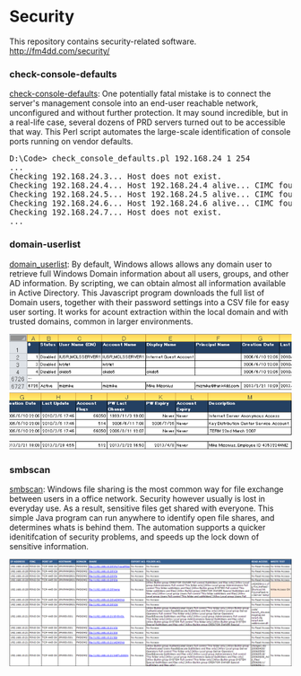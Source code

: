 # Security

This repository contains security-related software.
http://fm4dd.com/security/

### check-console-defaults

[check-console-defaults](check-console-defaults): One potentially fatal mistake is to connect the server's management console into an end-user reachable network, unconfigured and without further protection. It may sound incredible, but in a real-life case, several dozens of PRD servers turned out to be accessible that way.  This Perl script automates the large-scale identification of console ports running on vendor defaults.

<pre>D:\Code> check_console_defaults.pl 192.168.24 1 254
...
Checking 192.168.24.3... Host does not exist.
Checking 192.168.24.4... Host 192.168.24.4 alive... CIMC found! ...Default Login success!
Checking 192.168.24.5... Host 192.168.24.5 alive... CIMC found! ...Default Login success!
Checking 192.168.24.6... Host 192.168.24.6 alive... CIMC found! ...Default Login failed.
Checking 192.168.24.7... Host does not exist.
...</pre>

### domain-userlist

[domain_userlist](domain_userlist): By default, Windows allows allows any domain user to retrieve full Windows Domain information about all users, groups, and other AD information. By scripting, we can obtain almost all information available in Active Directory. This Javascript program downloads the full list of Domain users, together with their password settings into a CSV file for easy user sorting. It works for acount extraction within the local domain and with trusted domains, common in larger environments.

![](domain_userlist/images/domain-userlist-csvfile1.png)
![](domain_userlist/images/domain-userlist-csvfile2.png)

### smbscan

[smbscan](smbscan): Windows file sharing is the most common way for file exchange between users in a office network. Security however usually is lost in everyday use. As a result, sensitive files get shared with everyone. This simple Java program can run anywhere to identify open file shares, and determines whats is behind them. The automation supports a quicker idenitifcation of security problems, and speeds up the lock down of sensitive information.

![](smbscan/images/smbscan-example.png)
